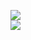 [![](https://img.shields.io/badge/Made%20With-Github%20Spray-lightgrey.svg?style=for-the-badge&logo=github)](https://github.com/Annihil/github-spray#16682)  
[![](https://i.imgur.com/2DrTn0Z.gif)](https://github.com/Annihil/github-spray)